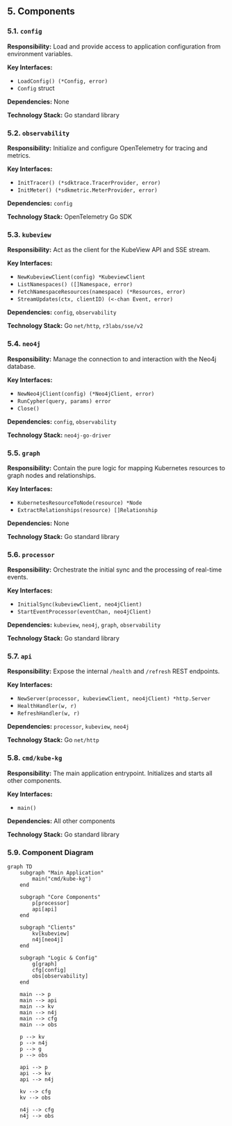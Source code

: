 ## 5. Components

### 5.1. `config`

**Responsibility:** Load and provide access to application configuration from environment variables.

**Key Interfaces:**
-   `LoadConfig() (*Config, error)`
-   `Config` struct

**Dependencies:** None

**Technology Stack:** Go standard library

### 5.2. `observability`

**Responsibility:** Initialize and configure OpenTelemetry for tracing and metrics.

**Key Interfaces:**
-   `InitTracer() (*sdktrace.TracerProvider, error)`
-   `InitMeter() (*sdkmetric.MeterProvider, error)`

**Dependencies:** `config`

**Technology Stack:** OpenTelemetry Go SDK

### 5.3. `kubeview`

**Responsibility:** Act as the client for the KubeView API and SSE stream.

**Key Interfaces:**
-   `NewKubeviewClient(config) *KubeviewClient`
-   `ListNamespaces() ([]Namespace, error)`
-   `FetchNamespaceResources(namespace) (*Resources, error)`
-   `StreamUpdates(ctx, clientID) (<-chan Event, error)`

**Dependencies:** `config`, `observability`

**Technology Stack:** Go `net/http`, `r3labs/sse/v2`

### 5.4. `neo4j`

**Responsibility:** Manage the connection to and interaction with the Neo4j database.

**Key Interfaces:**
-   `NewNeo4jClient(config) (*Neo4jClient, error)`
-   `RunCypher(query, params) error`
-   `Close()`

**Dependencies:** `config`, `observability`

**Technology Stack:** `neo4j-go-driver`

### 5.5. `graph`

**Responsibility:** Contain the pure logic for mapping Kubernetes resources to graph nodes and relationships.

**Key Interfaces:**
-   `KubernetesResourceToNode(resource) *Node`
-   `ExtractRelationships(resource) []Relationship`

**Dependencies:** None

**Technology Stack:** Go standard library

### 5.6. `processor`

**Responsibility:** Orchestrate the initial sync and the processing of real-time events.

**Key Interfaces:**
-   `InitialSync(kubeviewClient, neo4jClient)`
-   `StartEventProcessor(eventChan, neo4jClient)`

**Dependencies:** `kubeview`, `neo4j`, `graph`, `observability`

**Technology Stack:** Go standard library

### 5.7. `api`

**Responsibility:** Expose the internal `/health` and `/refresh` REST endpoints.

**Key Interfaces:**
-   `NewServer(processor, kubeviewClient, neo4jClient) *http.Server`
-   `HealthHandler(w, r)`
-   `RefreshHandler(w, r)`

**Dependencies:** `processor`, `kubeview`, `neo4j`

**Technology Stack:** Go `net/http`

### 5.8. `cmd/kube-kg`

**Responsibility:** The main application entrypoint. Initializes and starts all other components.

**Key Interfaces:**
-   `main()`

**Dependencies:** All other components

**Technology Stack:** Go standard library

### 5.9. Component Diagram

```mermaid
graph TD
    subgraph "Main Application"
        main("cmd/kube-kg")
    end

    subgraph "Core Components"
        p[processor]
        api[api]
    end

    subgraph "Clients"
        kv[kubeview]
        n4j[neo4j]
    end

    subgraph "Logic & Config"
        g[graph]
        cfg[config]
        obs[observability]
    end

    main --> p
    main --> api
    main --> kv
    main --> n4j
    main --> cfg
    main --> obs

    p --> kv
    p --> n4j
    p --> g
    p --> obs

    api --> p
    api --> kv
    api --> n4j

    kv --> cfg
    kv --> obs

    n4j --> cfg
    n4j --> obs
```
